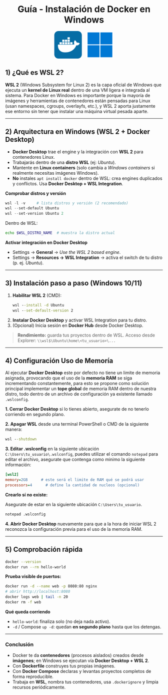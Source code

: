 
<div align="center">

# Guía - Instalación de Docker en Windows

<img style="margin: 0 5px" width="88" src="../public/docker-logo.png">
<img style="margin: 0 5px" width="88" src="../public/windows-logo.png">

</div>

## 1) ¿Qué es WSL 2?
**WSL 2** (Windows Subsystem for Linux 2) es la capa oficial de Windows que ejecuta un **kernel de Linux real** dentro de una VM ligera e integrada al sistema. Para Docker en Windows es importante porque la mayoría de imágenes y herramientas de contenedores están pensadas para Linux (usan namespaces, cgroups, overlayfs, etc.), y WSL 2 aporta justamente ese entorno sin tener que instalar una máquina virtual pesada aparte.

---

## 2) Arquitectura en Windows (WSL 2 + Docker Desktop)
- **Docker Desktop** trae el engine y la integración con **WSL 2** para contenedores Linux.
- Trabajarás dentro de una **distro WSL** (ej: *Ubuntu*).
- Mantente en **Linux containers** (solo cambia a *Windows containers* si realmente necesitas imágenes Windows).
- **No** instales `apt install docker` dentro de WSL: crea engines duplicados y conflictos. Usa **Docker Desktop + WSL Integration**.

**Comprobar distros y versión**
```powershell
wsl -l -v     # lista distros y versión (2 recomendado)
wsl --set-default Ubuntu
wsl --set-version Ubuntu 2
```
Dentro de WSL:
```bash
echo $WSL_DISTRO_NAME  # muestra la distro actual
```

**Activar integración en Docker Desktop**
- Settings → **General** → *Use the WSL 2 based engine*.
- Settings → **Resources → WSL Integration** → activa el switch de tu distro (p. ej. *Ubuntu*).

---

## 3) Instalación paso a paso (Windows 10/11)
1. **Habilitar WSL 2** (CMD):
    ```cmd
    wsl --install -d Ubuntu
    wsl --set-default-version 2
    ```
2. **Instalar Docker Desktop** y activar WSL Integration para tu distro.
3. (Opcional) Inicia sesión en **Docker Hub** desde Docker Desktop.

> **Rendimiento:** guarda tus proyectos dentro de WSL. Acceso desde Explorer: `\\wsl$\Ubuntu\home\<tu_usuario>\...`

---

## 4) Configuración Uso de Memoría
Al ejecutar **Docker Desktop** este por defecto no tiene un limite de memoria asignada, provocando que el uso de la **memoria RAM** se siga incrementando constantemente, para esto se propone como solución principal implementar un **tope global** de memoria RAM dentro de nuestra distro, todo dentro de un archivo de configuración ya existente llamado `.wslconfig`.

**1. Cerrar Docker Desktop** si lo tienes abierto, asegurate de no tenerlo corriendo en segundo plano.

**2. Apagar WSL** desde una terminal PowerShell o CMD de la siguiente manera:
```cmd
wsl --shutdown
```

**3. Editar .wslconfig** en la siguiente ubicación `C:\Users\tu_usuario\.wslconfig`, puedes utilizar el comando `notepad` para editar el archivo, asegurate que contenga como minimo la siguiente información:
```ini
[wsl2]
memory=2GB      # este será el limite de RAM qué se podrá usar
processors=4      # define la cantidad de nucleos (opcional)
```
**Crearlo sí no existe:**

Asegurate de estar en la siguiente ubicación `C:\Users\tu_usuario`.
```cmd
notepad .wslconfig
```

**4. Abrir Docker Desktop** nuevamente para que a la hora de iniciar WSL 2 reconozca la configuración previa para el uso de la memoria RAM.

---

## 5) Comprobación rápida
```bash
docker --version
docker run --rm hello-world
```
**Prueba visible de puertos:**
```bash
docker run -d --name web -p 8080:80 nginx
# abrir http://localhost:8080
docker logs web | tail -n 20
docker rm -f web
```
**Qué queda corriendo**
- `hello-world`: finaliza solo (no deja nada activo).
- `-d` / Compose `up -d`: quedan **en segundo plano** hasta que los detengas.

---

### Conclusión
- Docker te da **contenedores** (procesos aislados) creados desde **imágenes**; en Windows se ejecutan vía **Docker Desktop + WSL 2**.
- Con **Dockerfile** construyes tus propias imágenes.
- Con **Docker Compose** declaras y levantas proyectos completos de forma reproducible.
- Trabaja en **WSL**, nombra tus contenedores, usa `.dockerignore` y limpia recursos periódicamente.
